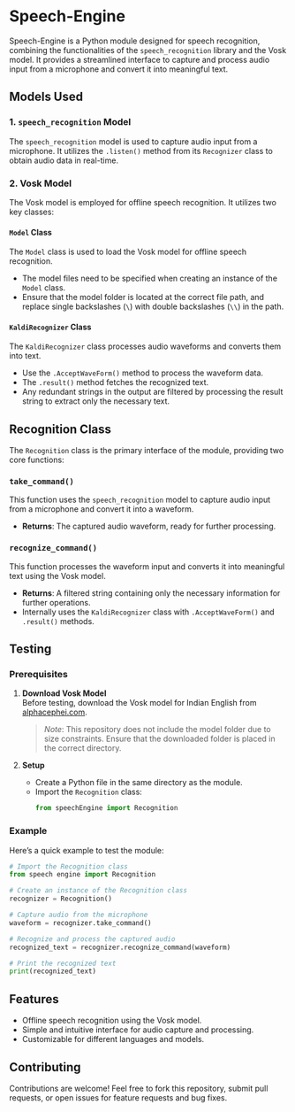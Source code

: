 # Speech-Engine  
Speech-Engine is a Python module designed for speech recognition, combining the functionalities of the `speech_recognition` library and the Vosk model. It provides a streamlined interface to capture and process audio input from a microphone and convert it into meaningful text.

## Models Used  

### 1. `speech_recognition` Model  
The `speech_recognition` model is used to capture audio input from a microphone. It utilizes the `.listen()` method from its `Recognizer` class to obtain audio data in real-time.  

### 2. Vosk Model  
The Vosk model is employed for offline speech recognition. It utilizes two key classes:  

#### **`Model` Class**  
The `Model` class is used to load the Vosk model for offline speech recognition.  
- The model files need to be specified when creating an instance of the `Model` class.  
- Ensure that the model folder is located at the correct file path, and replace single backslashes (`\`) with double backslashes (`\\`) in the path.

#### **`KaldiRecognizer` Class**  
The `KaldiRecognizer` class processes audio waveforms and converts them into text.  
- Use the `.AcceptWaveForm()` method to process the waveform data.  
- The `.result()` method fetches the recognized text.  
- Any redundant strings in the output are filtered by processing the result string to extract only the necessary text.  

## Recognition Class  
The `Recognition` class is the primary interface of the module, providing two core functions:  

### **`take_command()`**  
This function uses the `speech_recognition` model to capture audio input from a microphone and convert it into a waveform.  
- **Returns**: The captured audio waveform, ready for further processing.  

### **`recognize_command()`**  
This function processes the waveform input and converts it into meaningful text using the Vosk model.  
- **Returns**: A filtered string containing only the necessary information for further operations.  
- Internally uses the `KaldiRecognizer` class with `.AcceptWaveForm()` and `.result()` methods.  

## Testing  
### Prerequisites  
1. **Download Vosk Model**  
   Before testing, download the Vosk model for Indian English from [alphacephei.com](https://alphacephei.com/vosk/models).  
   > *Note*: This repository does not include the model folder due to size constraints. Ensure that the downloaded folder is placed in the correct directory.  

2. **Setup**  
   - Create a Python file in the same directory as the module.  
   - Import the `Recognition` class:  
     ```python  
     from speechEngine import Recognition  
     ```  

### Example  
Here’s a quick example to test the module:  
```python  
# Import the Recognition class  
from speech engine import Recognition  

# Create an instance of the Recognition class  
recognizer = Recognition()  

# Capture audio from the microphone  
waveform = recognizer.take_command()  

# Recognize and process the captured audio  
recognized_text = recognizer.recognize_command(waveform)  

# Print the recognized text  
print(recognized_text)  
```  

## Features  
- Offline speech recognition using the Vosk model.  
- Simple and intuitive interface for audio capture and processing.  
- Customizable for different languages and models.  

## Contributing  
Contributions are welcome! Feel free to fork this repository, submit pull requests, or open issues for feature requests and bug fixes.  
